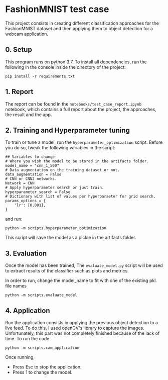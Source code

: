 # FashionMNIST test case
This project consists in creating different classification approaches for the FashionMNIST dataset and then applying them to object detection for a webcam application.

## 0. Setup

This program runs on python 3.7. To install all dependencies, run the following in the console inside the directory of the project:

```pip install -r requirements.txt```

## 1. Report

The report can be found in the ```notebooks/test_case_report.ipynb``` notebook, which contains a full report about the project, the approaches, the result and the app.

## 2. Training and Hyperparameter tuning 

To train or tune a model, run the ```hyperparameter_optimization``` script.
Before you do so, tweak the following variables in the script:

```
## Variables to change
# Where you wish the model to be stored in the artifacts folder.
model_name = "cnn_1_500"
# Data augmentation on the training dataset or not.
data_augmentation = False
# CNN or CNN2 networks.
Network = CNN
# Apply hyperparameter search or just train.
hyperparameter_search = False
# Dictionary with list of values per hyperparaeter for grid search.
params_options = {   
    'lr': [0.001],
}
```

and run:

```python -m scripts.hyperparameter_optimization```

This script will save the model as a pickle in the artifacts folder.

## 3. Evaluation

Once the model has been trained, The ```evaluate_model.py``` script will be used to extract results of the classifier such as plots and metrics.

In order to run, change the model_name to fit with one of the existing pkl. file names

```python -m scripts.evaluate_model```

## 4. Application

Run the application consists in applying the previous object detection to a live feed. To do this, I used openCV's library to capture the images. Unfortunately, this part was not completely finished because of the lack of time.
To run the code:

```python -m scripts.cam_application```

Once running,
- Press Esc to stop the application.
- Press 1 to change the model.

